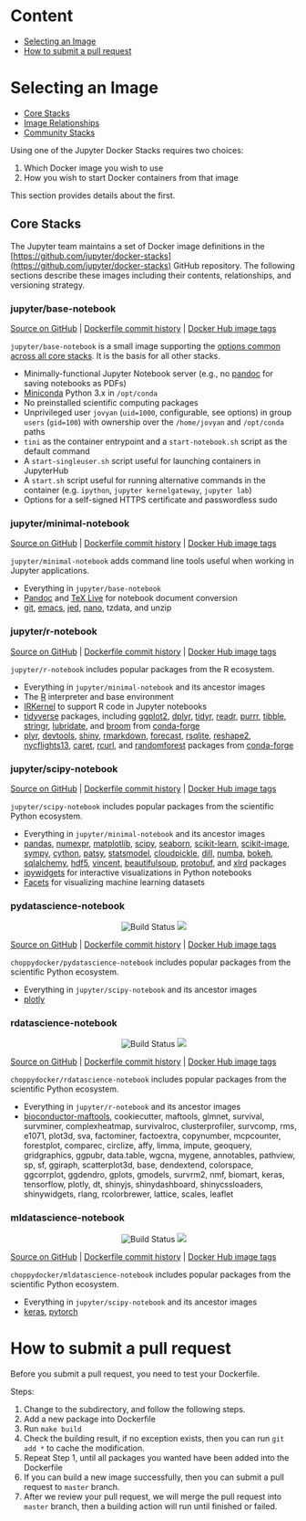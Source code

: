 # Content
- [Selecting an Image](#Selecting-an-Image)
- [How to submit a pull request](#How-to-submit-a-pull-request)


# Selecting an Image

* [Core Stacks](#core-stacks)
* [Image Relationships](#image-relationships)
* [Community Stacks](#community-stacks)

Using one of the Jupyter Docker Stacks requires two choices:

1. Which Docker image you wish to use
2. How you wish to start Docker containers from that image

This section provides details about the first.

## Core Stacks

The Jupyter team maintains a set of Docker image definitions in the [https://github.com/jupyter/docker-stacks](https://github.com/jupyter/docker-stacks) GitHub repository. The following sections describe these images including their contents, relationships, and versioning strategy.

### jupyter/base-notebook

[Source on GitHub](https://github.com/jupyter/docker-stacks/tree/master/base-notebook)
| [Dockerfile commit history](https://github.com/jupyter/docker-stacks/commits/master/base-notebook/Dockerfile)
| [Docker Hub image tags](https://hub.docker.com/r/jupyter/base-notebook/tags/)

`jupyter/base-notebook` is a small image supporting the [options common across all core stacks](common.md). It is the basis for all other stacks.

* Minimally-functional Jupyter Notebook server (e.g., no [pandoc](https://pandoc.org/) for saving notebooks as PDFs)
* [Miniconda](https://conda.io/miniconda.html) Python 3.x in `/opt/conda`
* No preinstalled scientific computing packages
* Unprivileged user `jovyan` (`uid=1000`, configurable, see options) in group `users` (`gid=100`) with ownership over the `/home/jovyan` and `/opt/conda` paths
* `tini` as the container entrypoint and a `start-notebook.sh` script as the default command
* A `start-singleuser.sh` script useful for launching containers in JupyterHub
* A `start.sh` script useful for running alternative commands in the container (e.g. `ipython`, `jupyter kernelgateway`, `jupyter lab`)
* Options for a self-signed HTTPS certificate and passwordless sudo

### jupyter/minimal-notebook

[Source on GitHub](https://github.com/jupyter/docker-stacks/tree/master/minimal-notebook)
| [Dockerfile commit history](https://github.com/jupyter/docker-stacks/commits/master/minimal-notebook/Dockerfile)
| [Docker Hub image tags](https://hub.docker.com/r/jupyter/minimal-notebook/tags/)

`jupyter/minimal-notebook` adds command line tools useful when working in Jupyter applications.

* Everything in `jupyter/base-notebook`
* [Pandoc](http://pandoc.org) and [TeX Live](https://www.tug.org/texlive/) for notebook document conversion
* [git](https://git-scm.com/), [emacs](https://www.gnu.org/software/emacs/), [jed](https://www.jedsoft.org/jed/), [nano](https://www.nano-editor.org/), tzdata, and unzip

### jupyter/r-notebook

[Source on GitHub](https://github.com/jupyter/docker-stacks/tree/master/r-notebook)
| [Dockerfile commit history](https://github.com/jupyter/docker-stacks/commits/master/r-notebook/Dockerfile)
| [Docker Hub image tags](https://hub.docker.com/r/jupyter/r-notebook/tags/)

`jupyter/r-notebook` includes popular packages from the R ecosystem.

* Everything in `jupyter/minimal-notebook` and its ancestor images
* The [R](https://www.r-project.org/) interpreter and base environment
* [IRKernel](https://irkernel.github.io/) to support R code in Jupyter notebooks
* [tidyverse](https://www.tidyverse.org/) packages, including [ggplot2](http://ggplot2.org/), [dplyr](http://dplyr.tidyverse.org/), [tidyr](http://tidyr.tidyverse.org/), [readr](http://readr.tidyverse.org/), [purrr](http://purrr.tidyverse.org/), [tibble](http://tibble.tidyverse.org/), [stringr](http://stringr.tidyverse.org/), [lubridate](http://lubridate.tidyverse.org/), and [broom](https://cran.r-project.org/web/packages/broom/vignettes/broom.html) from [conda-forge](https://conda-forge.github.io/feedstocks)
* [plyr](https://cran.r-project.org/web/packages/plyr/index.html), [devtools](https://cran.r-project.org/web/packages/devtools/index.html), [shiny](https://shiny.rstudio.com/), [rmarkdown](http://rmarkdown.rstudio.com/), [forecast](https://cran.r-project.org/web/packages/forecast/forecast.pdf), [rsqlite](https://cran.r-project.org/web/packages/RSQLite/index.html), [reshape2](https://cran.r-project.org/web/packages/reshape2/reshape2.pdf), [nycflights13](https://cran.r-project.org/web/packages/nycflights13/index.html), [caret](http://topepo.github.io/caret/index.html), [rcurl](https://cran.r-project.org/web/packages/RCurl/index.html), and [randomforest](https://cran.r-project.org/web/packages/randomForest/randomForest.pdf) packages from [conda-forge](https://conda-forge.github.io/feedstocks)

### jupyter/scipy-notebook

[Source on GitHub](https://github.com/jupyter/docker-stacks/tree/master/scipy-notebook)
| [Dockerfile commit history](https://github.com/jupyter/docker-stacks/commits/master/scipy-notebook/Dockerfile)
| [Docker Hub image tags](https://hub.docker.com/r/jupyter/scipy-notebook/tags/)

`jupyter/scipy-notebook` includes popular packages from the scientific Python ecosystem.

* Everything in `jupyter/minimal-notebook` and its ancestor images
* [pandas](https://pandas.pydata.org/), [numexpr](https://github.com/pydata/numexpr), [matplotlib](https://matplotlib.org/), [scipy](https://www.scipy.org/), [seaborn](https://seaborn.pydata.org/), [scikit-learn](http://scikit-learn.org/stable/), [scikit-image](http://scikit-image.org/), [sympy](http://www.sympy.org/en/index.html), [cython](http://cython.org/), [patsy](https://patsy.readthedocs.io/en/latest/), [statsmodel](http://www.statsmodels.org/stable/index.html), [cloudpickle](https://github.com/cloudpipe/cloudpickle), [dill](https://pypi.python.org/pypi/dill), [numba](https://numba.pydata.org/), [bokeh](https://bokeh.pydata.org/en/latest/), [sqlalchemy](https://www.sqlalchemy.org/), [hdf5](http://www.h5py.org/), [vincent](http://vincent.readthedocs.io/en/latest/), [beautifulsoup](https://www.crummy.com/software/BeautifulSoup/), [protobuf](https://developers.google.com/protocol-buffers/docs/pythontutorial), and [xlrd](http://www.python-excel.org/) packages
* [ipywidgets](https://ipywidgets.readthedocs.io/en/stable/) for interactive visualizations in Python notebooks
* [Facets](https://github.com/PAIR-code/facets) for visualizing machine learning datasets

### pydatascience-notebook

<p align="center">
<img src="https://github.com/jupyter-datascience/datascience-stacks/workflows/Build%20&%20Publish%20pydatascience-notebook/badge.svg" alt="Build Status">
<a href="https://hub.docker.com/r/choppydocker/pydatascience-notebook/tags/" title="Get your own version badge on microbadger.com"><img src="https://images.microbadger.com/badges/version/choppydocker/pydatascience-notebook.svg"></a>
</p>

[Source on GitHub](https://github.com/jupyter-datascience/datascience-stacks/tree/master/pydatascience-notebook)
| [Dockerfile commit history](https://github.com/jupyter-datascience/datascience-stacks/commits/master/pydatascience-notebook/Dockerfile)
| [Docker Hub image tags](https://hub.docker.com/r/choppydocker/pydatascience-notebook/tags/)

`choppydocker/pydatascience-notebook` includes popular packages from the scientific Python ecosystem.

* Everything in `jupyter/scipy-notebook` and its ancestor images
* [plotly](http://plotly.github.io/)

### rdatascience-notebook

<p align="center">
<img src="https://github.com/jupyter-datascience/datascience-stacks/workflows/Build%20&%20Publish%20rdatascience-notebook/badge.svg" alt="Build Status">
<a href="https://hub.docker.com/r/choppydocker/rdatascience-notebook/tags/" title="Get your own version badge on microbadger.com"><img src="https://images.microbadger.com/badges/version/choppydocker/rdatascience-notebook.svg"></a>
</p>

[Source on GitHub](https://github.com/jupyter-datascience/datascience-stacks/tree/master/rdatascience-notebook)
| [Dockerfile commit history](https://github.com/jupyter-datascience/datascience-stacks/commits/master/rdatascience-notebook/Dockerfile)
| [Docker Hub image tags](https://hub.docker.com/r/choppydocker/rdatascience-notebook/tags/)

`choppydocker/rdatascience-notebook` includes popular packages from the scientific Python ecosystem.

* Everything in `jupyter/r-notebook` and its ancestor images
* [bioconductor-maftools](https://bioconductor.org/packages/3.10/bioc/html/maftools.html), cookiecutter, maftools, glmnet, survival, survminer, complexheatmap, survivalroc, clusterprofiler, survcomp, rms, e1071, plot3d, sva, factominer, factoextra, copynumber, mcpcounter, forestplot, comparec, circlize, affy, limma, impute, geoquery, gridgraphics, ggpubr, data.table, wgcna, mygene, annotables, pathview, sp, sf, ggiraph, scatterplot3d, base, dendextend, colorspace, ggcorrplot, ggdendro, gplots, gmodels, survrm2, nmf, biomart, keras, tensorflow, plotly, dt, shinyjs, shinydashboard, shinycssloaders, shinywidgets, rlang, rcolorbrewer, lattice, scales, leaflet

### mldatascience-notebook

<p align="center">
<img src="https://github.com/jupyter-datascience/datascience-stacks/workflows/Build%20&%20Publish%20mldatascience-notebook/badge.svg" alt="Build Status">
<a href="https://hub.docker.com/r/choppydocker/mldatascience-notebook/tags/" title="Get your own version badge on microbadger.com"><img src="https://images.microbadger.com/badges/version/choppydocker/mldatascience-notebook.svg"></a>
</p>

[Source on GitHub](https://github.com/jupyter-datascience/datascience-stacks/tree/master/mldatascience-notebook)
| [Dockerfile commit history](https://github.com/jupyter-datascience/datascience-stacks/commits/master/mldatascience-notebook/Dockerfile)
| [Docker Hub image tags](https://hub.docker.com/r/choppydocker/mldatascience-notebook/tags/)

`choppydocker/mldatascience-notebook` includes popular packages from the scientific Python ecosystem.

* Everything in `jupyter/scipy-notebook` and its ancestor images
* [keras](https://github.com/keras-team/keras), [pytorch](http://pytorch.org/)


# How to submit a pull request
Before you submit a pull request, you need to test your Dockerfile.

Steps:
1. Change to the subdirectory, and follow the following steps.
2. Add a new package into Dockerfile
3. Run `make build`
4. Check the building result, if no exception exists, then you can run `git add *` to cache the modification.
5. Repeat Step 1, until all packages you wanted have been added into the Dockerfile
6. If you can build a new image successfully, then you can submit a pull request to `master` branch.
7. After we review your pull request, we will merge the pull request into `master` branch, then a building action will run until finished or failed.